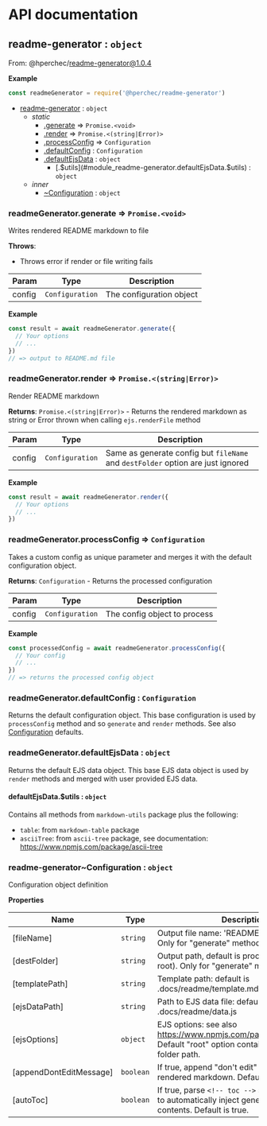 # API documentation

<a name="module_readme-generator"></a>

## readme-generator : <code>object</code>
From: @hperchec/readme-generator@1.0.4

**Example**  
```js
const readmeGenerator = require('@hperchec/readme-generator')
```

* [readme-generator](#module_readme-generator) : <code>object</code>
    * _static_
        * [.generate](#module_readme-generator.generate) ⇒ <code>Promise.&lt;void&gt;</code>
        * [.render](#module_readme-generator.render) ⇒ <code>Promise.&lt;(string\|Error)&gt;</code>
        * [.processConfig](#module_readme-generator.processConfig) ⇒ <code>Configuration</code>
        * [.defaultConfig](#module_readme-generator.defaultConfig) : <code>Configuration</code>
        * [.defaultEjsData](#module_readme-generator.defaultEjsData) : <code>object</code>
            * [.$utils](#module_readme-generator.defaultEjsData.$utils) : <code>object</code>
    * _inner_
        * [~Configuration](#module_readme-generator..Configuration) : <code>object</code>

<a name="module_readme-generator.generate"></a>

### readmeGenerator.generate ⇒ <code>Promise.&lt;void&gt;</code>
Writes rendered README markdown to file

**Throws**:

- Throws error if render or file writing fails


| Param | Type | Description |
| --- | --- | --- |
| config | <code>Configuration</code> | The configuration object |

**Example**  
```js
const result = await readmeGenerator.generate({
  // Your options
  // ...
})
// => output to README.md file
```
<a name="module_readme-generator.render"></a>

### readmeGenerator.render ⇒ <code>Promise.&lt;(string\|Error)&gt;</code>
Render README markdown

**Returns**: <code>Promise.&lt;(string\|Error)&gt;</code> - Returns the rendered markdown as string or Error thrown when calling `ejs.renderFile` method  

| Param | Type | Description |
| --- | --- | --- |
| config | <code>Configuration</code> | Same as generate config but `fileName` and `destFolder` option are just ignored |

**Example**  
```js
const result = await readmeGenerator.render({
  // Your options
  // ...
})
```
<a name="module_readme-generator.processConfig"></a>

### readmeGenerator.processConfig ⇒ <code>Configuration</code>
Takes a custom config as unique parameter and merges it with the default configuration object.

**Returns**: <code>Configuration</code> - Returns the processed configuration  

| Param | Type | Description |
| --- | --- | --- |
| config | <code>Configuration</code> | The config object to process |

**Example**  
```js
const processedConfig = await readmeGenerator.processConfig({
  // Your config
  // ...
})
// => returns the processed config object
```
<a name="module_readme-generator.defaultConfig"></a>

### readmeGenerator.defaultConfig : <code>Configuration</code>
Returns the default configuration object.
This base configuration is used by `processConfig` method and so `generate` and `render` methods.
See also [Configuration](#module_readme-generator..Configuration) defaults.

<a name="module_readme-generator.defaultEjsData"></a>

### readmeGenerator.defaultEjsData : <code>object</code>
Returns the default EJS data object.
This base EJS data object is used by `render` methods and merged with user provided EJS data.

<a name="module_readme-generator.defaultEjsData.$utils"></a>

#### defaultEjsData.$utils : <code>object</code>
Contains all methods from `markdown-utils` package plus the following:

- `table`: from `markdown-table` package
- `asciiTree`: from `ascii-tree` package, see documentation: https://www.npmjs.com/package/ascii-tree

<a name="module_readme-generator..Configuration"></a>

### readme-generator~Configuration : <code>object</code>
Configuration object definition

**Properties**

| Name | Type | Description |
| --- | --- | --- |
| [fileName] | <code>string</code> | Output file name: 'README.md' by default. Only for "generate" method |
| [destFolder] | <code>string</code> | Output path, default is process.cwd (project root). Only for "generate" method |
| [templatePath] | <code>string</code> | Template path: default is .docs/readme/template.md |
| [ejsDataPath] | <code>string</code> | Path to EJS data file: default is .docs/readme/data.js |
| [ejsOptions] | <code>object</code> | EJS options: see also https://www.npmjs.com/package/ejs#options. Default "root" option contains your template folder path. |
| [appendDontEditMessage] | <code>boolean</code> | If true, append "don't edit" message to rendered markdown. Default is true. |
| [autoToc] | <code>boolean</code> | If true, parse `<!-- toc -->` special comment to automatically inject generated table of contents. Default is true. |

